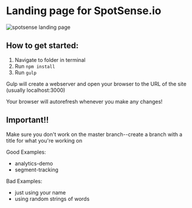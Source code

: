 # Landing page for SpotSense.io

![spotsense landing page](https://i.ibb.co/r4hjBcG/Screen-Shot-2020-11-10-at-12-26-41-PM.png)

## How to get started:

1. Navigate to folder in terminal
2. Run `npm install`
3. Run `gulp`

Gulp will create a webserver and open your browser to the URL of the site (usually localhost:3000)

Your browser will autorefresh whenever you make any changes!

## Important!!
Make sure you don't work on the master branch--create a branch with a title for what you're working on

Good Examples:
* analytics-demo
* segment-tracking

Bad Examples:
* just using your name
* using random strings of words

